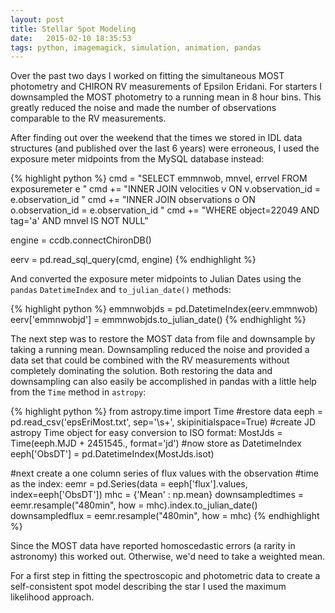 ```yaml
---
layout: post
title: Stellar Spot Modeling
date:   2015-02-10 18:35:53
tags: python, imagemagick, simulation, animation, pandas
---
```


Over the past two days I worked on fitting the simultaneous MOST photometry
and CHIRON RV measurements of Epsilon Eridani. For starters I downsampled
the MOST photometry to a running mean in 8 hour bins. This greatly reduced
the noise and made the number of observations comparable to the RV
measurements.

After finding out over the weekend that the times we stored in IDL data
structures (and published over the last 6 years) were erroneous, I used
the exposure meter midpoints from the MySQL database instead:

{% highlight python %}
cmd = "SELECT emmnwob, mnvel, errvel FROM exposuremeter e "
cmd += "INNER JOIN velocities v ON v.observation_id = e.observation_id "
cmd += "INNER JOIN observations o ON o.observation_id = e.observation_id "
cmd += "WHERE object=22049 AND tag='a' AND mnvel IS NOT NULL"

engine = ccdb.connectChironDB()

eerv = pd.read_sql_query(cmd, engine)
{% endhighlight %}

And converted the exposure meter midpoints to Julian Dates using
the `pandas` `DatetimeIndex` and `to_julian_date()` methods:

{% highlight python %}
emmnwobjds = pd.DatetimeIndex(eerv.emmnwob)
eerv['emmnwobjd'] = emmnwobjds.to_julian_date()
{% endhighlight %}

The next step was to restore the MOST data from file and downsample by taking a
running mean. Downsampling reduced the noise and provided a data set that could
be combined with the RV measurements without completely dominating the solution.
Both restoring the data and downsampling can also easily be accomplished in
pandas with a little help from the `Time` method in `astropy`:

{% highlight python %}
from astropy.time import Time
#restore data
eeph = pd.read_csv('epsEriMost.txt', sep='\s+', skipinitialspace=True)
#create JD astropy Time object for easy conversion to ISO format:
MostJds = Time(eeph.MJD + 2451545., format='jd')
#now store as DatetimeIndex
eeph['ObsDT'] = pd.DatetimeIndex(MostJds.isot)

#next create a one column series of flux values with the observation
#time as the index:
eemr = pd.Series(data = eeph['flux'].values, index=eeph['ObsDT'])
mhc = {'Mean' : np.mean}
downsampledtimes = eemr.resample("480min", how = mhc).index.to_julian_date()
downsampledflux = eemr.resample("480min", how = mhc)
{% endhighlight %}

Since the MOST data have reported homoscedastic errors (a rarity in astronomy)
this worked out. Otherwise, we'd need to take a weighted mean.

For a first step in fitting the spectroscopic and photometric data to
create a self-consistent spot model describing the star I used the maximum
likelihood approach. 
